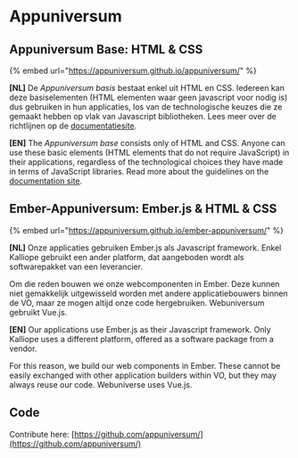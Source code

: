 # Appuniversum

## Appuniversum Base: HTML & CSS

{% embed url="https://appuniversum.github.io/appuniversum/" %}

**\[NL\]**  De _Appuniversum basis_ bestaat enkel uit HTML en CSS. Iedereen kan deze basiselementen \(HTML elementen waar geen javascript voor nodig is\) dus gebruiken in hun applicaties, los van de technologische keuzes die ze gemaakt hebben op vlak van Javascript bibliotheken. Lees meer over de richtlijnen op de [documentatiesite](https://appuniversum.github.io/appuniversum/).

**\[EN\]** The _Appuniversum base_ consists only of HTML and CSS. Anyone can use these basic elements \(HTML elements that do not require JavaScript\) in their applications, regardless of the technological choices they have made in terms of JavaScript libraries. Read more about the guidelines on the [documentation site](https://appuniversum.github.io/appuniversum/).

## Ember-Appuniversum: Ember.js & HTML & CSS

{% embed url="https://appuniversum.github.io/ember-appuniversum/" %}

**\[NL\]**  Onze applicaties gebruiken Ember.js als Javascript framework. Enkel Kalliope gebruikt een ander platform, dat aangeboden wordt als softwarepakket van een leverancier.

Om die reden bouwen we onze webcomponenten in Ember. Deze kunnen niet gemakkelijk uitgewisseld worden met andere applicatiebouwers binnen de VO, maar ze mogen altijd onze code hergebruiken. Webuniversum gebruikt Vue.js.

**\[EN\]** Our applications use Ember.js as their Javascript framework. Only Kalliope uses a different platform, offered as a software package from a vendor.

For this reason, we build our web components in Ember. These cannot be easily exchanged with other application builders within VO, but they may always reuse our code. Webuniverse uses Vue.js.

## Code

Contribute here: [https://github.com/appuniversum/](https://github.com/appuniversum/)


